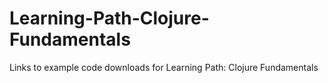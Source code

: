# Learning-Path-Clojure-Fundamentals
Links to example code downloads for Learning Path: Clojure Fundamentals
